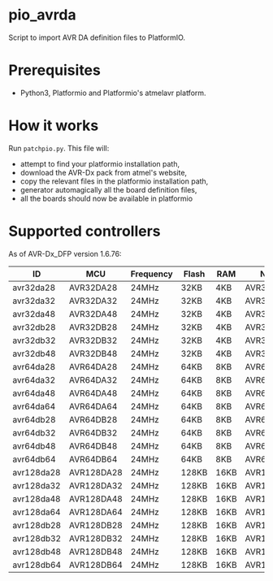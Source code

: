 # pio_avrda
Script to import AVR DA definition files to PlatformIO.

# Prerequisites
- Python3, Platformio and Platformio's atmelavr platform.

# How it works
Run `patchpio.py`. This file will:
- attempt to find your platformio installation path,
- download the AVR-Dx pack from atmel's website,
- copy the relevant files in the platformio installation path,
- generator automagically all the board definition files,
- all the boards should now be available in platformio


# Supported controllers
As of AVR-Dx_DFP version 1.6.76:

| ID | MCU | Frequency | Flash | RAM | Name |
| --- | --- | --- | --- | --- | --- |
| avr32da28 | AVR32DA28 | 24MHz | 32KB | 4KB | AVR32DA28 |
| avr32da32 | AVR32DA32 | 24MHz | 32KB | 4KB | AVR32DA32 |
| avr32da48 | AVR32DA48 | 24MHz | 32KB | 4KB | AVR32DA48 |
| avr32db28 | AVR32DB28 | 24MHz | 32KB | 4KB | AVR32DB28 |
| avr32db32 | AVR32DB32 | 24MHz | 32KB | 4KB | AVR32DB32 |
| avr32db48 | AVR32DB48 | 24MHz | 32KB | 4KB | AVR32DB48 |
| avr64da28 | AVR64DA28 | 24MHz | 64KB | 8KB | AVR64DA28 |
| avr64da32 | AVR64DA32 | 24MHz | 64KB | 8KB | AVR64DA32 |
| avr64da48 | AVR64DA48 | 24MHz | 64KB | 8KB | AVR64DA48 |
| avr64da64 | AVR64DA64 | 24MHz | 64KB | 8KB | AVR64DA64 |
| avr64db28 | AVR64DB28 | 24MHz | 64KB | 8KB | AVR64DB28 |
| avr64db32 | AVR64DB32 | 24MHz | 64KB | 8KB | AVR64DB32 |
| avr64db48 | AVR64DB48 | 24MHz | 64KB | 8KB | AVR64DB48 |
| avr64db64 | AVR64DB64 | 24MHz | 64KB | 8KB | AVR64DB64 |
| avr128da28 | AVR128DA28 | 24MHz | 128KB | 16KB | AVR128DA28 |
| avr128da32 | AVR128DA32 | 24MHz | 128KB | 16KB | AVR128DA32 |
| avr128da48 | AVR128DA48 | 24MHz | 128KB | 16KB | AVR128DA48 |
| avr128da64 | AVR128DA64 | 24MHz | 128KB | 16KB | AVR128DA64 |
| avr128db28 | AVR128DB28 | 24MHz | 128KB | 16KB | AVR128DB28 |
| avr128db32 | AVR128DB32 | 24MHz | 128KB | 16KB | AVR128DB32 |
| avr128db48 | AVR128DB48 | 24MHz | 128KB | 16KB | AVR128DB48 |
| avr128db64 | AVR128DB64 | 24MHz | 128KB | 16KB | AVR128DB64 |
